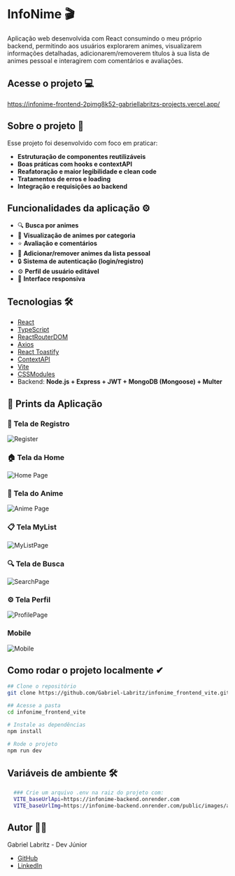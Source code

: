 # InfoNime 🎬

Aplicação web desenvolvida com React consumindo o meu próprio backend, permitindo aos usuários explorarem animes, visualizarem informações detalhadas, adicionarem/removerem títulos à sua lista de animes pessoal e interagirem com comentários e avaliações.

## Acesse o projeto 💻
https://infonime-frontend-2pjmg8k52-gabriellabritzs-projects.vercel.app/

## Sobre o projeto 🧠

Esse projeto foi desenvolvido com foco em praticar:

- **Estruturação de componentes reutilizáveis**
- **Boas práticas com hooks e contextAPI**
- **Reafatoração e maior legibilidade e clean code**
- **Tratamentos de erros e loading**
- **Integração e requisições ao backend**

## Funcionalidades da aplicação ⚙

- 🔍 **Busca por animes**
- 📂 **Visualização de animes por categoria**
- ⭐ **Avaliação e comentários**
- 📌 **Adicionar/remover animes da lista pessoal**
- 🔒 **Sistema de autenticação (login/registro)**
- ⚙️ **Perfil de usuário editável**
- 🎨 **Interface responsiva**

## Tecnologias 🛠

- [React](https://reactjs.org/)
- [TypeScript](https://www.typescriptlang.org/)
- [ReactRouterDOM](https://reactrouter.com/)
- [Axios](https://axios-http.com/)
- [React Toastify](https://fkhadra.github.io/react-toastify/)
- [ContextAPI](https://reactjs.org/docs/context.html)
- [Vite](https://vitejs.dev/)
- [CSSModules]()
- Backend: **Node.js + Express + JWT + MongoDB (Mongoose) + Multer**

## 📸 Prints da Aplicação

### 🔐 Tela de Registro

![Register](./prints/register.PNG)

### 🏠 Tela da Home

![Home Page](./prints/Home.PNG)

### 📄 Tela do Anime

![Anime Page](./prints/Anime.PNG)

### 📋 Tela MyList

![MyListPage](./prints/MyList.PNG)

### 🔍 Tela de Busca

![SearchPage](./prints/Search.PNG)

### ⚙ Tela Perfil

![ProfilePage](./prints/Profile.PNG)

### Mobile

![Mobile](./prints/Mobile.PNG)

## Como rodar o projeto localmente ✔

```bash
## Clone o repositório
git clone https://github.com/Gabriel-Labritz/infonime_frontend_vite.git

## Acesse a pasta
cd infonime_frontend_vite

# Instale as dependências
npm install

# Rode o projeto
npm run dev

```

## Variáveis de ambiente 🛠

```bash
  ### Crie um arquivo .env na raiz do projeto com:
  VITE_baseUrlApi=https://infonime-backend.onrender.com
  VITE_baseUrlImg=https://infonime-backend.onrender.com/public/images/animes/
```

## Autor 🙋‍♂️

Gabriel Labritz - Dev Júnior

- [GitHub](https://github.com/Gabriel-Labritz)
- [LinkedIn](https://www.linkedin.com/in/gabriel-labritz-199499229/)
